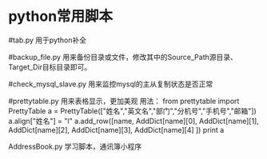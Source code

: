 # python常用脚本

#tab.py
用于python补全

#backup_file.py
用来备份目录或文件，修改其中的Source_Path源目录、Target_Dir目标目录即可。

#check_mysql_slave.py
用来监控mysql的主从复制状态是否正常

#prettytable.py
用来表格显示，更加美观
用法：
from prettytable import PrettyTable
a = PrettyTable(["姓名","英文名","部门","分机号","手机号","邮箱"])
a.align["姓名"] = "l"
a.add_row([name, AddDict[name][0], AddDict[name][1], AddDict[name][2], AddDict[name][3], AddDict[name][4] ])
print a

AddressBook.py
学习脚本，通讯簿小程序
